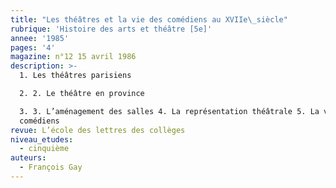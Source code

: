 ```yaml
---
title: "Les théâtres et la vie des comédiens au XVIIe\_siècle"
rubrique: 'Histoire des arts et théâtre [5e]'
annee: '1985'
pages: '4'
magazine: n°12 15 avril 1986
description: >-
  1. Les théâtres parisiens

  2. 2. Le théâtre en province

  3. 3. L’aménagement des salles 4. La représentation théâtrale 5. La vie des
  comédiens
revue: L’école des lettres des collèges
niveau_etudes:
  - cinquième
auteurs:
  - François Gay
---
```


